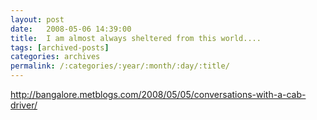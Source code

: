 ```yaml
---
layout: post
date:	2008-05-06 14:39:00
title:  I am almost always sheltered from this world....
tags: [archived-posts]
categories: archives
permalink: /:categories/:year/:month/:day/:title/
---
```

http://bangalore.metblogs.com/2008/05/05/conversations-with-a-cab-driver/
